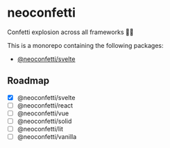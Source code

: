 # neoconfetti

Confetti explosion across all frameworks 🎉🎉

This is a monorepo containing the following packages:

- [@neoconfetti/svelte](https://github.com/PuruVJ/neoconfetti/tree/main/packages/svelte#readme)

## Roadmap

- [x] @neoconfetti/svelte
- [ ] @neoconfetti/react
- [ ] @neoconfetti/vue
- [ ] @neoconfetti/solid
- [ ] @neoconfetti/lit
- [ ] @neoconfetti/vanilla
